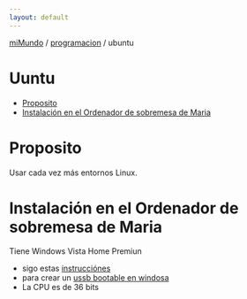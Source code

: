 ```yaml
---
layout: default
---
```

[miMundo](miMundo.html) / [programacion](programacion.html) / ubuntu 
#  Uuntu
<!-- MarkdownTOC -->

- [Proposito](#proposito)
- [Instalación en el Ordenador de sobremesa de Maria](#instalación-en-el-ordenador-de-sobremesa-de-maria)

<!-- /MarkdownTOC -->

# Proposito
Usar cada vez más entornos Linux.

# Instalación en el Ordenador de sobremesa de Maria
Tiene Windows Vista Home Premiun

- sigo estas [instrucciónes](http://www.ubuntu.com/download/desktop)
- para crear un [ussb bootable en windosa](http://www.ubuntu.com/download/desktop/create-a-usb-stick-on-windows)
- La CPU es de 36 bits 
